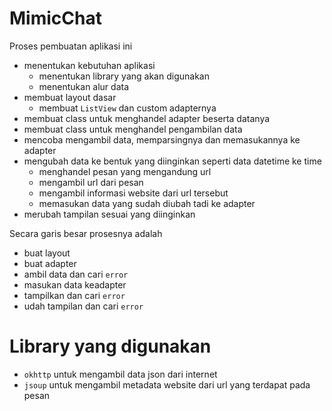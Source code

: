 # MimicChat

Proses pembuatan aplikasi ini

- menentukan kebutuhan aplikasi
  - menentukan library yang akan digunakan
  - menentukan alur data
- membuat layout dasar
  - membuat `ListView` dan custom adapternya
- membuat class untuk menghandel adapter beserta datanya
- membuat class untuk menghandel pengambilan data
- mencoba mengambil data, memparsingnya dan memasukannya ke adapter
- mengubah data ke bentuk yang diinginkan seperti data datetime ke time
  - menghandel pesan yang mengandung url
  - mengambil url dari pesan
  - mengambil informasi website dari url tersebut
  - memasukan data yang sudah diubah tadi ke adapter
- merubah tampilan sesuai yang diinginkan

Secara garis besar prosesnya adalah
- buat layout
- buat adapter
- ambil data dan cari `error`
- masukan data keadapter
- tampilkan dan cari `error`
- udah tampilan dan cari `error`

# Library yang digunakan

- `okhttp` untuk mengambil data json dari internet
- `jsoup` untuk mengambil metadata website dari url yang terdapat pada pesan
